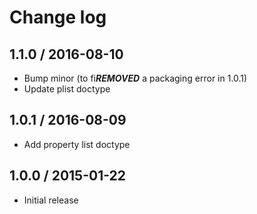 # Change log

## 1.1.0 / 2016-08-10

- Bump minor (to fi***REMOVED*** a packaging error in 1.0.1)
- Update plist doctype

## 1.0.1 / 2016-08-09

- Add property list doctype

## 1.0.0 / 2015-01-22

- Initial release
